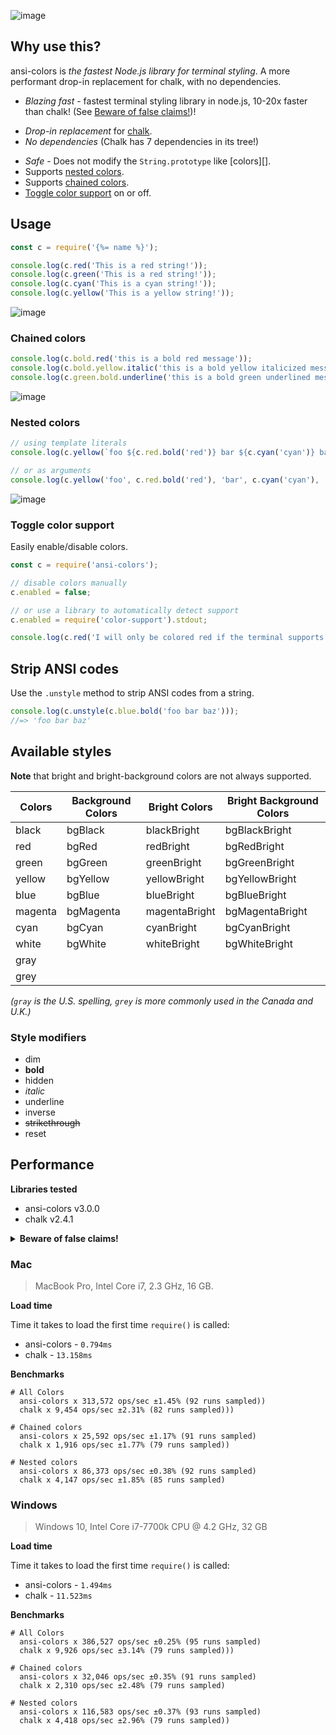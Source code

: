 ![image](https://user-images.githubusercontent.com/383994/39635445-8a98a3a6-4f8b-11e8-89c1-068c45d4fff8.png)

## Why use this?

ansi-colors is _the fastest Node.js library for terminal styling_. A more performant drop-in replacement for chalk, with no dependencies.

* _Blazing fast_ - fastest terminal styling library in node.js, 10-20x faster than chalk! (See [Beware of false claims!](#beware-of-false-claims))!
- _Drop-in replacement_ for [chalk](https://github.com/chalk/chalk).
- _No dependencies_ (Chalk has 7 dependencies in its tree!)
* _Safe_ - Does not modify the `String.prototype` like [colors][].
* Supports [nested colors](#nested-colors).
* Supports [chained colors](#chained-colors).
* [Toggle color support](#toggle-color-support) on or off.


## Usage

```js
const c = require('{%= name %}');

console.log(c.red('This is a red string!'));
console.log(c.green('This is a red string!'));
console.log(c.cyan('This is a cyan string!'));
console.log(c.yellow('This is a yellow string!'));
```

![image](https://user-images.githubusercontent.com/383994/39653848-a38e67da-4fc0-11e8-89ae-98c65ebe9dcf.png)


### Chained colors

```js
console.log(c.bold.red('this is a bold red message'));
console.log(c.bold.yellow.italic('this is a bold yellow italicized message'));
console.log(c.green.bold.underline('this is a bold green underlined message'));
```

![image](https://user-images.githubusercontent.com/383994/39635780-7617246a-4f8c-11e8-89e9-05216cc54e38.png)


### Nested colors

```js
// using template literals
console.log(c.yellow(`foo ${c.red.bold('red')} bar ${c.cyan('cyan')} baz`));

// or as arguments
console.log(c.yellow('foo', c.red.bold('red'), 'bar', c.cyan('cyan'), 'baz'));
```

![image](https://user-images.githubusercontent.com/383994/39635817-8ed93d44-4f8c-11e8-8afd-8c3ea35f5fbe.png)


### Toggle color support

Easily enable/disable colors.

```js
const c = require('ansi-colors');

// disable colors manually
c.enabled = false;

// or use a library to automatically detect support
c.enabled = require('color-support').stdout;

console.log(c.red('I will only be colored red if the terminal supports colors'));
```

## Strip ANSI codes

Use the `.unstyle` method to strip ANSI codes from a string.

```js
console.log(c.unstyle(c.blue.bold('foo bar baz')));
//=> 'foo bar baz'
```

## Available styles

**Note** that bright and bright-background colors are not always supported.

| Colors  | Background Colors | Bright Colors | Bright Background Colors |
| ------- | ----------------- | ------------- | ------------------------ |
| black   | bgBlack           | blackBright   | bgBlackBright            |
| red     | bgRed             | redBright     | bgRedBright              |
| green   | bgGreen           | greenBright   | bgGreenBright            |
| yellow  | bgYellow          | yellowBright  | bgYellowBright           |
| blue    | bgBlue            | blueBright    | bgBlueBright             |
| magenta | bgMagenta         | magentaBright | bgMagentaBright          |
| cyan    | bgCyan            | cyanBright    | bgCyanBright             |
| white   | bgWhite           | whiteBright   | bgWhiteBright            |
| gray    |                   |               |                          |
| grey    |                   |               |                          |

_(`gray` is the U.S. spelling, `grey` is more commonly used in the Canada and U.K.)_


### Style modifiers

- dim
- **bold**
- hidden
- _italic_
- underline
- inverse
- ~~strikethrough~~
- reset


## Performance

**Libraries tested**

- ansi-colors v3.0.0
- chalk v2.4.1

<details>
  <summary><strong>Beware of false claims!</strong></summary>

### Kleur and turbocolor are buggy and incomplete

tldr; kleur and turbocolor do not have parity with chalk or ansi-colors, and they fail too many of the unit tests to be included in our benchmarks.

You might have seen claims from [kleur][] or [turbocolor][] that they are "faster than ansi-colors". Both libraries are unofficial forks of ansi-colors, and in an attempt to appear faster and differentiate from ansi-colors, _both libraries removed crucial code that was necessary for resetting chained colors_. 

To illustrate the bug, simply do the following with `kleur` (as of v2.0.1):

```js
const kleur = require('kleur');
const red = kleur.bold.underline.red;
console.log(kleur.bold('I should be bold and white'));

const blue = kleur.underline.blue;
console.log(kleur.underline('I should be underlined and white'));
```

Same with `turbocolor` (as of v2.4.5):

```js
const turbocolor = require('turbocolor');
const red = turbocolor.bold.underline.red;
console.log(turbocolor.bold('I should be bold and white'));

const blue = turbocolor.underline.blue;
console.log(turbocolor.underline('I should be underlined and white'));
```

Both libraries render the following:

![image](https://user-images.githubusercontent.com/383994/44202955-7ee62100-a11b-11e8-8ee6-652dbde52911.png)

**Other pitfalls**

Beyond the aforementioned rendering bug, neither kleur nor turbocolor can be used as a drop-in replacement for chalk:

- both libraries omit code that prevents background bleed around newlines (try doing `console.log(kleur.bgRed('foo\nbar') + 'baz qux')` and `console.log(turbocolor.bgRed('foo\nbar') + 'baz qux')`).
- both libraries fail half of the ansi-colors unit tests (chalk passes them all)
- neither library supports bright colors (chalk and ansi-colors do)
- neither library supports bright-background colors (chalk and ansi-colors do)
- turbocolor swaps bright-background colors for background colors. (surprise! turbocolor gives you unexpected colors in the terminal!)

</details>


### Mac

> MacBook Pro, Intel Core i7, 2.3 GHz, 16 GB.

**Load time**

Time it takes to load the first time `require()` is called:

- ansi-colors - `0.794ms`
- chalk - `13.158ms`

**Benchmarks**

```
# All Colors
  ansi-colors x 313,572 ops/sec ±1.45% (92 runs sampled))
  chalk x 9,454 ops/sec ±2.31% (82 runs sampled)))

# Chained colors
  ansi-colors x 25,592 ops/sec ±1.17% (91 runs sampled)
  chalk x 1,916 ops/sec ±1.77% (79 runs sampled))

# Nested colors
  ansi-colors x 86,373 ops/sec ±0.38% (92 runs sampled)
  chalk x 4,147 ops/sec ±1.85% (85 runs sampled)
```

### Windows

> Windows 10, Intel Core i7-7700k CPU @ 4.2 GHz, 32 GB

**Load time**

Time it takes to load the first time `require()` is called:

- ansi-colors - `1.494ms`
- chalk - `11.523ms`

**Benchmarks**

```
# All Colors
  ansi-colors x 386,527 ops/sec ±0.25% (95 runs sampled)
  chalk x 9,926 ops/sec ±3.14% (79 runs sampled)))

# Chained colors
  ansi-colors x 32,046 ops/sec ±0.35% (91 runs sampled)
  chalk x 2,310 ops/sec ±2.48% (79 runs sampled)

# Nested colors
  ansi-colors x 116,583 ops/sec ±0.37% (93 runs sampled)
  chalk x 4,418 ops/sec ±2.96% (79 runs sampled))
```

